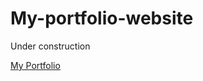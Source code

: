 # My-portfolio-website

Under construction

[My Portfolio](https://data-science-portfolio-022.framer.ai/)
